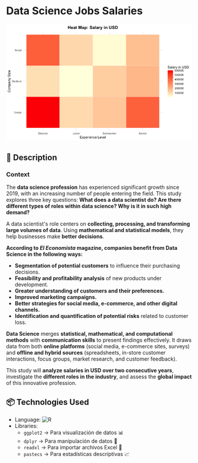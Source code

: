 # Data Science Jobs Salaries 

![Distribución de salarios](salary_distribution.png)

## 📌 Description
### Context

The **data science profession** has experienced significant growth since 2019, with an increasing number of people entering the field. This study explores three key questions: **What does a data scientist do? Are there different types of roles within data science? Why is it in such high demand?**

A data scientist's role centers on **collecting, processing, and transforming large volumes of data**. Using **mathematical and statistical models**, they help businesses make **better decisions**.

**According to *El Economista* magazine, companies benefit from Data Science in the following ways:**

- **Segmentation of potential customers** to influence their purchasing decisions.
- **Feasibility and profitability analysis** of new products under development.
- **Greater understanding of customers and their preferences.**
- **Improved marketing campaigns.**
- **Better strategies for social media, e-commerce, and other digital channels.**
- **Identification and quantification of potential risks** related to customer loss.

**Data Science** merges **statistical, mathematical, and computational methods** with **communication skills** to present findings effectively. It draws data from both **online platforms** (social media, e-commerce sites, surveys) and **offline and hybrid sources** (spreadsheets, in-store customer interactions, focus groups, market research, and customer feedback).

This study will **analyze salaries in USD over two consecutive years**, investigate the **different roles in the industry**, and assess the **global impact** of this innovative profession.

## 📦 Technologies Used
- Language: ![R](https://img.shields.io/badge/R-276DC3?style=flat&logo=r&logoColor=white)
- Libraries:
  - `ggplot2` → Para visualización de datos 📊
  - `dplyr` → Para manipulación de datos 🔄
  - `readxl` → Para importar archivos Excel 📂
  - `pastecs` → Para estadísticas descriptivas 📈

